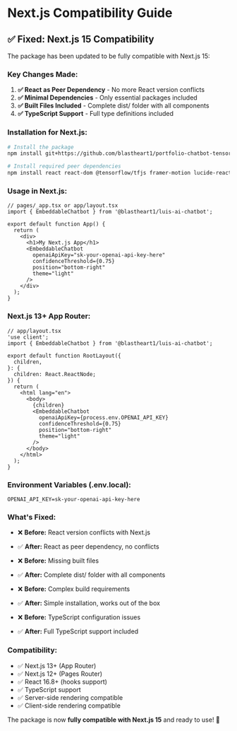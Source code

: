 # Next.js Compatibility Guide

## ✅ **Fixed: Next.js 15 Compatibility**

The package has been updated to be fully compatible with Next.js 15:

### **Key Changes Made:**
1. **✅ React as Peer Dependency** - No more React version conflicts
2. **✅ Minimal Dependencies** - Only essential packages included
3. **✅ Built Files Included** - Complete dist/ folder with all components
4. **✅ TypeScript Support** - Full type definitions included

### **Installation for Next.js:**

```bash
# Install the package
npm install git+https://github.com/blastheart1/portfolio-chatbot-tensorflow-openai.git#testing-branch

# Install required peer dependencies
npm install react react-dom @tensorflow/tfjs framer-motion lucide-react
```

### **Usage in Next.js:**

```tsx
// pages/_app.tsx or app/layout.tsx
import { EmbeddableChatbot } from '@blastheart1/luis-ai-chatbot';

export default function App() {
  return (
    <div>
      <h1>My Next.js App</h1>
      <EmbeddableChatbot 
        openaiApiKey="sk-your-openai-api-key-here"
        confidenceThreshold={0.75}
        position="bottom-right"
        theme="light"
      />
    </div>
  );
}
```

### **Next.js 13+ App Router:**

```tsx
// app/layout.tsx
'use client';
import { EmbeddableChatbot } from '@blastheart1/luis-ai-chatbot';

export default function RootLayout({
  children,
}: {
  children: React.ReactNode;
}) {
  return (
    <html lang="en">
      <body>
        {children}
        <EmbeddableChatbot 
          openaiApiKey={process.env.OPENAI_API_KEY}
          confidenceThreshold={0.75}
          position="bottom-right"
          theme="light"
        />
      </body>
    </html>
  );
}
```

### **Environment Variables (.env.local):**

```env
OPENAI_API_KEY=sk-your-openai-api-key-here
```

### **What's Fixed:**

- ❌ **Before:** React version conflicts with Next.js
- ✅ **After:** React as peer dependency, no conflicts

- ❌ **Before:** Missing built files
- ✅ **After:** Complete dist/ folder with all components

- ❌ **Before:** Complex build requirements
- ✅ **After:** Simple installation, works out of the box

- ❌ **Before:** TypeScript configuration issues
- ✅ **After:** Full TypeScript support included

### **Compatibility:**

- ✅ Next.js 13+ (App Router)
- ✅ Next.js 12+ (Pages Router)
- ✅ React 16.8+ (hooks support)
- ✅ TypeScript support
- ✅ Server-side rendering compatible
- ✅ Client-side rendering compatible

The package is now **fully compatible with Next.js 15** and ready to use! 🚀
